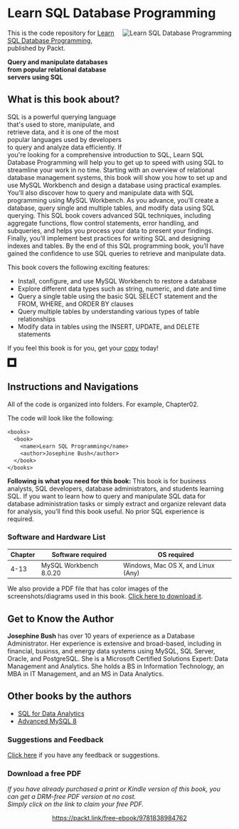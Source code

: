 


# Learn SQL Database Programming

<a href="https://www.packtpub.com/in/data/learn-sql-database-programming?utm_source=github&utm_medium=repository&utm_campaign=9781838984762"><img src="https://www.packtpub.com/media/catalog/product/9781838984762-original.png" alt="Learn SQL Database Programming" height="256px" align="right"></a>

This is the code repository for [Learn SQL Database Programming](https://www.packtpub.com/in/data/learn-sql-database-programming?utm_source=github&utm_medium=repository&utm_campaign=9781838984762), published by Packt.

**Query and manipulate databases from popular relational database servers using SQL**

## What is this book about?
SQL is a powerful querying language that's used to store, manipulate, and retrieve data, and it is one of the most popular languages used by developers to query and analyze data efficiently. If you're looking for a comprehensive introduction to SQL, Learn SQL Database Programming will help you to get up to speed with using SQL to streamline your work in no time. Starting with an overview of relational database management systems, this book will show you how to set up and use MySQL Workbench and design a database using practical examples. You'll also discover how to query and manipulate data with SQL programming using MySQL Workbench. As you advance, you’ll create a database, query single and multiple tables, and modify data using SQL querying. This SQL book covers advanced SQL techniques, including aggregate functions, flow control statements, error handling, and subqueries, and helps you process your data to present your findings. Finally, you’ll implement best practices for writing SQL and designing indexes and tables. By the end of this SQL programming book, you’ll have gained the confidence to use SQL queries to retrieve and manipulate data.

This book covers the following exciting features: 
* Install, configure, and use MySQL Workbench to restore a database
* Explore different data types such as string, numeric, and date and time
* Query a single table using the basic SQL SELECT statement and the FROM, WHERE, and ORDER BY clauses
* Query multiple tables by understanding various types of table relationships
* Modify data in tables using the INSERT, UPDATE, and DELETE statements

If you feel this book is for you, get your [copy](https://www.amazon.com/dp/1838984763) today!

<a href="https://www.packtpub.com/?utm_source=github&utm_medium=banner&utm_campaign=GitHubBanner"><img src="https://raw.githubusercontent.com/PacktPublishing/GitHub/master/GitHub.png" alt="https://www.packtpub.com/" border="5" /></a>

## Instructions and Navigations
All of the code is organized into folders. For example, Chapter02.

The code will look like the following:
```
<books>
  <book>
    <name>Learn SQL Programming</name>
    <author>Josephine Bush</author>
  </book>
</books>
```

**Following is what you need for this book:**
This book is for business analysts, SQL developers, database administrators, and students learning SQL. If you want to learn how to query and manipulate SQL data for database administration tasks or simply extract and organize relevant data for analysis, you’ll find this book useful. No prior SQL experience is required.	


### Software and Hardware List

| Chapter  | Software required                   | OS required                        |
| -------- | ------------------------------------| -----------------------------------|
| 4-13      | MySQL Workbench 8.0.20             | Windows, Mac OS X, and Linux (Any) |


We also provide a PDF file that has color images of the screenshots/diagrams used in this book. [Click here to download it](https://static.packt-cdn.com/downloads/9781838984762_ColorImages.pdf).


## Get to Know the Author
**Josephine Bush**
has over 10 years of experience as a Database Administrator. Her experience is extensive and broad-based, including in financial, businss, and energy data systems using MySQL, SQL Server, Oracle, and PostgreSQL. She is a Microsoft Certified Solutions Expert: Data Management and Analytics. She holds a BS in Information Technology, an MBA in IT Management, and an MS in Data Analytics.


## Other books by the authors
* [SQL for Data Analytics](https://www.packtpub.com/in/big-data-and-business-intelligence/sql-data-analysis?utm_source=github&utm_medium=repository&utm_campaign=9781789807356)
* [Advanced MySQL 8](https://www.packtpub.com/in/big-data-and-business-intelligence/mastering-mysql-8?utm_source=github&utm_medium=repository&utm_campaign=9781788834445)

### Suggestions and Feedback
[Click here](https://docs.google.com/forms/d/e/1FAIpQLSdy7dATC6QmEL81FIUuymZ0Wy9vH1jHkvpY57OiMeKGqib_Ow/viewform) if you have any feedback or suggestions.
### Download a free PDF

 <i>If you have already purchased a print or Kindle version of this book, you can get a DRM-free PDF version at no cost.<br>Simply click on the link to claim your free PDF.</i>
<p align="center"> <a href="https://packt.link/free-ebook/9781838984762">https://packt.link/free-ebook/9781838984762 </a> </p>